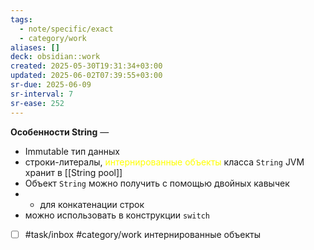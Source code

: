 ```yaml
---
tags:
  - note/specific/exact
  - category/work
aliases: []
deck: obsidian::work
created: 2025-05-30T19:31:34+03:00
updated: 2025-06-02T07:39:55+03:00
sr-due: 2025-06-09
sr-interval: 7
sr-ease: 252
---
```


**Особенности String**
—
- Immutable тип данных
- строки-литералы, <font color="#ffff00">интернированные объекты</font> класса `String` JVM хранит в [[String pool]]
- Объект `String` можно получить с помощью двойных кавычек
- + для конкатенации строк
- можно использовать в конструкции `switch`

- [ ] #task/inbox #category/work интернированные объекты
